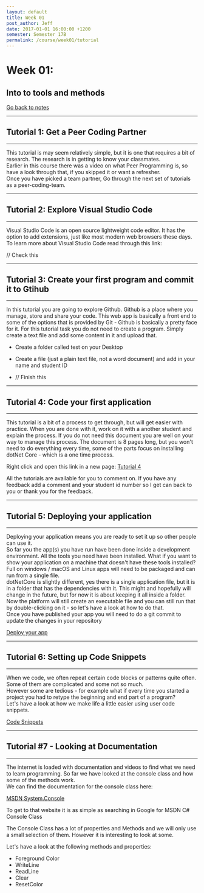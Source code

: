 ```yaml
---
layout: default
title: Week 01
post_author: Jeff
date: 2017-01-01 16:00:00 +1200
semester: Semester 17B
permalink: /course/week01/tutorial
---
```


# Week 01:
## Into to tools and methods

<a href="/course/week01/" class="btn btn-warning">Go back to notes</a> 

---

## Tutorial 1: Get a Peer Coding Partner

---

This tutorial is may seem relatively simple, but it is one that requires a bit of research. The research is in getting to know your classmates.  
Earlier in this course there was a video on what Peer Programming is, so have a look through that, if you skipped it or want a refresher.  
Once you have picked a team partner, Go through the next set of tutorials as a peer-coding-team.  

---

## Tutorial 2: Explore Visual Studio Code

---

Visual Studio Code is an open source lightweight code editor. It has the option to add extensions, just like most modern web browsers these days. To learn more about Visual Studio Code read through this link:

// Check this

---

## Tutorial 3: Create your first program and commit it to Gtihub

---

In this tutorial you are going to explore Github. Github is a place where you manage, store and share your code. This web app is basically a front end to some of the options that is provided by Git - Github is basically a pretty face for it.
For this tutorial task you do not need to create a program. Simply create a text file and add some content in it and upload that.
* Create a folder called test on your Desktop
* Create a file (just a plain text file, not a word document) and add in your name and student ID 

* // Finish this 

---

## Tutorial 4: Code your first application

---

This tutorial is a bit of a process to get through, but will get easier with practice. When you are done with it, work on it with a another student and explain the process. If you do not need this document you are well on your way to manage this process.
The document is 8 pages long, but you won't need to do everything every time, some of the parts focus on installing dotNet Core - which is a one time process.

Right click and open this link in a new page:
[Tutorial 4](https://docs.google.com/document/d/13x8tgzvwBRCLoayli8668Ok2hIWqlTXT3KteKrSVVtw/view)

All the tutorials are available for you to comment on. If you have any feedback add a comment and your student id number so I get can back to you or thank you for the feedback.

---

## Tutorial 5: Deploying your application

---

Deploying your application means you are ready to set it up so other people can use it.  
So far you the app(s) you have run have been done inside a development environment. All the tools you need have been installed. What if you want to show your application on a machine that doesn't have these tools installed?  
Full on windows / macOS and Linux apps will need to be packaged and can run from a single file.  
dotNetCore is slightly different, yes there is a single application file, but it is in a folder that has the dependencies with it. This might and hopefully will change in the future, but for now it is about keeping it all inside a folder.  
Now the platform will still create an executable file and you can still run that by double-clicking on it - so let's have a look at how to do that.  
Once you have published your app you will need to do a git commit to update the changes in your repository  

[Deploy your app](https://drive.google.com/file/u/0/d/0B1BauHSV0pwNbUR5T2MtOE1yUDg/view)

---

## Tutorial 6: Setting up Code Snippets

---

When we code, we often repeat certain code blocks or patterns quite often. Some of them are complicated and some not so much.  
However some are tedious - for example what if every time you started a project you had to retype the beginning and end part of a program?  
Let's have a look at how we make life a little easier using user code snippets.  

[Code Snippets](https://docs.google.com/document/d/1JMDtsd_EWFMB1u-Hj80qkwVqgM2kNnRGG53xyfoFXwk/edit)

---

## Tutorial #7 - Looking at Documentation

---

The internet is loaded with documentation and videos to find what we need to learn programming.
So far we have looked at the console class and how some of the methods work.  
We can find the documentation for the console class here:  

[MSDN System.Console](https://msdn.microsoft.com/en-us/library/system.console(v=vs.110).aspx)

To get to that website it is as simple as searching in Google for MSDN C# Console Class

The Console Class has a lot of properties and Methods and we will only use a small selection of them. However it is interesting to look at some.

Let's have a look at the following methods and properties:
* Foreground Color
* WriteLine
* ReadLine
* Clear
* ResetColor